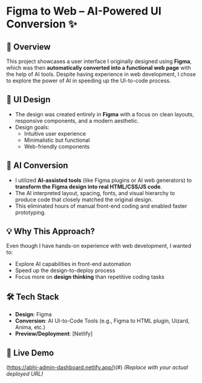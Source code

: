 # Figma to Web – AI-Powered UI Conversion ✨

## 🚀 Overview

This project showcases a user interface I originally designed using **Figma**, which was then **automatically converted into a functional web page** with the help of AI tools. Despite having experience in web development, I chose to explore the power of AI in speeding up the UI-to-code process.

## 🎨 UI Design

- The design was created entirely in **Figma** with a focus on clean layouts, responsive components, and a modern aesthetic.
- Design goals:
  - Intuitive user experience
  - Minimalistic but functional
  - Web-friendly components

## 🤖 AI Conversion

- I utilized **AI-assisted tools** (like Figma plugins or AI web generators) to **transform the Figma design into real HTML/CSS/JS code**.
- The AI interpreted layout, spacing, fonts, and visual hierarchy to produce code that closely matched the original design.
- This eliminated hours of manual front-end coding and enabled faster prototyping.

## 💡 Why This Approach?

Even though I have hands-on experience with web development, I wanted to:
- Explore AI capabilities in front-end automation
- Speed up the design-to-deploy process
- Focus more on **design thinking** than repetitive coding tasks

## 🛠️ Tech Stack

- **Design**: Figma
- **Conversion**: AI UI-to-Code Tools (e.g., Figma to HTML plugin, Uizard, Anima, etc.)
- **Preview/Deployment**: [Netlify]

## 🔗 Live Demo
(https://abhi-admin-dashboard.netlify.app/)(#) *(Replace with your actual deployed URL)*



